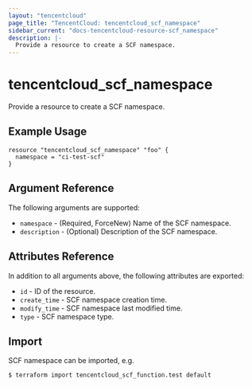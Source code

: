 ```yaml
---
layout: "tencentcloud"
page_title: "TencentCloud: tencentcloud_scf_namespace"
sidebar_current: "docs-tencentcloud-resource-scf_namespace"
description: |-
  Provide a resource to create a SCF namespace.
---
```


# tencentcloud_scf_namespace

Provide a resource to create a SCF namespace.

## Example Usage

```hcl
resource "tencentcloud_scf_namespace" "foo" {
  namespace = "ci-test-scf"
}
```

## Argument Reference

The following arguments are supported:

* `namespace` - (Required, ForceNew) Name of the SCF namespace.
* `description` - (Optional) Description of the SCF namespace.

## Attributes Reference

In addition to all arguments above, the following attributes are exported:

* `id` - ID of the resource.
* `create_time` - SCF namespace creation time.
* `modify_time` - SCF namespace last modified time.
* `type` - SCF namespace type.


## Import

SCF namespace can be imported, e.g.

```
$ terraform import tencentcloud_scf_function.test default
```

